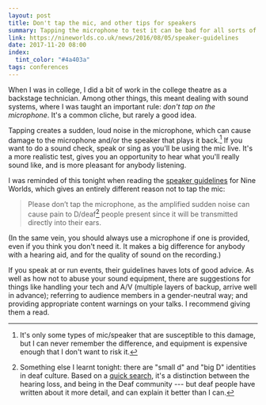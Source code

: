```yaml
---
layout: post
title: Don't tap the mic, and other tips for speakers
summary: Tapping the microphone to test it can be bad for all sorts of reasons -- and other advice from the Nine Worlds speaker guidelines.
link: https://nineworlds.co.uk/news/2016/08/05/speaker-guidelines
date: 2017-11-20 08:00
index:
  tint_color: "#4a403a"
tags: conferences
---
```


When I was in college, I did a bit of work in the college theatre as a backstage technician.
Among other things, this meant dealing with sound systems, where I was taught an important rule: *don't tap on the microphone*.
It's a common cliche, but rarely a good idea.

Tapping creates a sudden, loud noise in the microphone, which can cause damage to the microphone and/or the speaker that plays it back.[^1]
If you want to do a sound check, speak or sing as you'll be using the mic live.
It's a more realistic test, gives you an opportunity to hear what you'll really sound like, and is more pleasant for anybody listening.

I was reminded of this tonight when reading the [speaker guidelines][guidelines] for Nine Worlds, which gives an entirely different reason not to tap the mic:

> Please don’t tap the microphone, as the amplified sudden noise can cause pain to D/deaf[^2] people present since it will be transmitted directly into their ears.

(In the same vein, you should always use a microphone if one is provided, even if you think you don't need it.
It makes a big difference for anybody with a hearing aid, and for the quality of sound on the recording.)

If you speak at or run events, their guidelines haves lots of good advice.
As well as how not to abuse your sound equipment, there are suggestions for things like handling your tech and A/V (multiple layers of backup, arrive well in advance); referring to audience members in a gender-neutral way; and providing appropriate content warnings on your talks.
I recommend giving them a read.

[guidelines]: https://nineworlds.co.uk/news/2016/08/05/speaker-guidelines

[^1]: It's only some types of mic/speaker that are susceptible to this damage, but I can never remember the difference, and equipment is expensive enough that I don't want to risk it.

[^2]: Something else I learnt tonight: there are "small d" and "big D" identities in deaf culture. Based on a [quick search](https://duckduckgo.com/?q=d%2Fdeaf), it's a distinction between the hearing loss, and being in the Deaf community --- but deaf people have written about it more detail, and can explain it better than I can.
